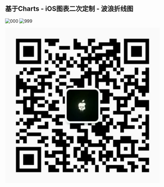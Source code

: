 ## 基于Charts - iOS图表二次定制 - 波浪折线图

![000](https://github.com/XLsn0wKit/LineChart/blob/master/Screen%20Shot%20000.png?raw=true)
![999](https://github.com/XLsn0wKit/LineChart/blob/master/Screen%20Shot%20999.png?raw=true)

![001](https://raw.githubusercontent.com/XLsn0w/XLsn0w/XLsn0w/XLsn0wLibrary/Cydiapple.png)
